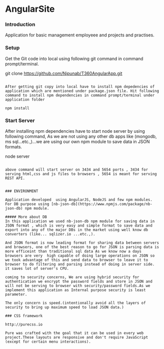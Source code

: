 # AngularSite

### Introduction
Application for basic management employeee and projects and practises.


### Setup

Get the Git code into  local using following git command in command prompt/terminal.


git clone https://github.com/Nipunab/T360AngularApp.git
```

After getting git copy into local have to install npm depedencies of application which are mentioned under package.json file. Hit following command to install npm dependencies in command prompt/terminal under application folder

npm install
```

### Start Server

After installing npm dependencies have to start node server by using following command, As we are not using any other db apps like (mongodb, ms sql...etc.,)...we are using our own npm module to save data in JSON formats.

node server
```

above command will start server on 3434 and 5654 ports , 3434 for serving html,css and js files to browsers , 5654 is meant for serving REST API.


### ENVIRONMENT

Application developed  using AngularJS, NodeJS and few npm modules. For DB purpose using [nb-json-db](https://www.npmjs.com/package/nb-json-db) npm module.

##### More about DB
In this application we used nb-json-db npm module for saving data in JSON format , which is very easy and simple format to save data and export into any of the major DBs in the market using well know db converters (like... sqlizer.io ...etc.,).

And JSON format is now leading format for sharing data between servers and browsers, one of the best reason to go for JSON is parsing data is more efficeint than traditional sql data As we know now a days browsers are very  high capable of doing large operations on JSON so we took advantage of this and send data to browser to leave it to browser to do filtering and parsing instead of doing in server side. it saves lot of server's CPU.

coming to security concerns, We are using hybrid security for authentication we encrypt the password fields and store in JSON and will not be serving to browser with security/password fields.As we implement this application as Internal purpose security is least parameter.

The only concern is speed.(intentionally avoid all the layers of security to bring up maximum speed to load JSON data.)

### CSS framework

http://purecss.io

Pure was crafted with the goal that it can be used in every web project.These layouts are responsive and don't require JavaScript (except for certain menu interactions).